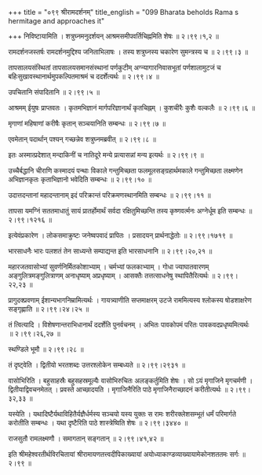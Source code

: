 +++
title = "०९९ श्रीरामदर्शनम्"
title_english = "099 Bharata beholds Rama s hermitage and approaches it"

+++
निविष्टायामिति । शत्रुघ्नमनुदर्शयन् आश्रमसमीपवर्तिचिह्नमिति शेषः  ॥  २।९९।१,२  ॥   

  

रामदर्शनजस्तर्षः रामदर्शनमुद्दिश्य जनिताभिलाषः । तस्य शत्रुघ्नस्य चकारेण सुमन्त्रस्य च  ॥  २।९९।३  ॥   

  

तापसालयसंस्थितां तापसालयसमानसंस्थानां पर्णकुटीम् अग्न्यागारनिवासभूतां पर्णशालामुटजं च बहिःसुखावस्थानार्थमुपकल्पितमाश्रमं च ददर्शेत्यर्थः  ॥  २।९९।४  ॥   

  

उपचितानि संपादितानि  ॥  २।९९।५  ॥   

  

आश्रमम् ईयुषः प्राप्तवतः । कृतमभिज्ञानं मार्गपरिज्ञानार्थं कृतचिह्नम् । कुशचीरैः कुशैः वल्कलैः  ॥  २।९९।६  ॥   

  

मृगाणां महिषाणां करीषैः कृतान् सञ्चयानिति सम्बन्धः  ॥  २।९९।७  ॥   

  

एवमेतान् पदार्थान् पश्यन् गच्छन्नेव शत्रुघ्नमब्रवीत्  ॥  २।९९।८  ॥   

  

इतः अस्मात्प्रदेशात् मन्दाकिनीं च नातिदूरे मन्ये प्रत्यासन्नां मन्य इत्यर्थः  ॥  २।९९।९  ॥   

  

उच्चैर्बद्धानि चीराणि कस्मादयं पन्थाः विकाले गन्तुमिच्छता फलमूलसङ्ग्रहार्थमकाले गन्तुमिच्छता लक्ष्मणेन अभिज्ञानकृतः कृताभिज्ञानो भवेदिति सम्बन्धः  ॥  २।९९।१०  ॥   

  

उदात्तदन्तानां महादन्तानाम् इदं परिक्रान्तं परिक्रमणस्थानमिति सम्बन्धः  ॥  २।९९।११  ॥   

  

तापसा यमग्निं सततमाधातुं सायं प्रातर्होमार्थं सर्वदा रक्षितुमिच्छन्ति तस्य कृष्णवर्त्मनः अग्नेर्धूम इति सम्बन्धः  ॥  २।९९।१२१६  ॥   

  

इत्येवंप्रकारेण । लोकसमाक्रुष्टः जनेष्वपवादं प्रापितः । प्रसादयन् प्रार्थनाद्धेतोः  ॥  २।९९।१७१९  ॥   

  

भारसाधनैः भारः पलशतं तेन साध्यन्ते सम्पाद्यन्त इति भारसाधनानि  ॥  २।९९।२०,२१  ॥   

  

महारजतवासोभ्यां सुवर्णनिर्मितकोशाभ्याम् । चर्मभ्यां फलकाभ्याम् । गोधा ज्याघातवारणम् अङ्गुलित्रमङ्गुलित्राणम् अनाधृष्याम् अप्रधृष्याम् । आसक्तैः तत्तत्साधनेषु स्थापितैरित्यर्थः  ॥  २।९९।२२,२३  ॥   

  

प्रागुदक्प्रवणाम् ईशान्यभागनिम्रामित्यर्थः । गायत्र्याणीति सप्तमाक्षरम् उटजे राममित्यस्य श्लोकस्य षोडशाक्षरेण सङ्गृह्णाति  ॥  २।९९।२४।२५  ॥   

  

तं त्वित्यादि । विशेषणान्तराभिधानार्थं ददर्शेति पुनर्वचनम् । अभितः पावकोपमं परितः पावकवदप्रधृष्यमित्यर्थः  ॥  २।९९।२६,२७  ॥   

  

स्थण्डिले भूमौ  ॥  २।९९।२८  ॥   

  

तं दृष्ट्वेति । द्वितीयो भरतशब्दः उत्तरश्लोकेन सम्बध्यते  ॥  २।९९।२९३१  ॥   

  

वासोभिरिति । बहुसाहस्रैः बहुसहस्रमूल्यैः वासोभिरुचितः अलङ्कर्तुमिति शेषः । सो ऽयं मृगाजिने मृगचर्मणी । द्वितीयाद्विवचनमेतत् । प्रवस्ते आच्छादयति । मृगाजिनैरिति पाठे मृगाजिनैराच्छादनं करीतीत्यर्थः  ॥  २।९९।३२,३३  ॥   

  

यस्येति । यथादिष्टैर्यथाविहितैर्यज्ञैर्धर्मस्य सञ्चयो यस्य युक्तः स रामः शरीरक्लेशसम्भूतं धर्मं परिमार्गते करोतीति सम्बन्धः । यथा दृष्टैरिति पाठे शास्त्रेष्विति शेषः  ॥  २।९९।३४४०  ॥   

  

राजसुतौ रामलक्ष्मणौ । समागतान् सङ्गतान्  ॥  २।९९।४१,४२  ॥   

  

इति श्रीमहेश्वरतीर्थविरचितायां श्रीरामायणतत्त्वदीपिकाख्यायां अयोध्याकाण्डव्याख्यायामेकोनशततमः सर्गः  ॥  २।९९  ॥   

  

  

